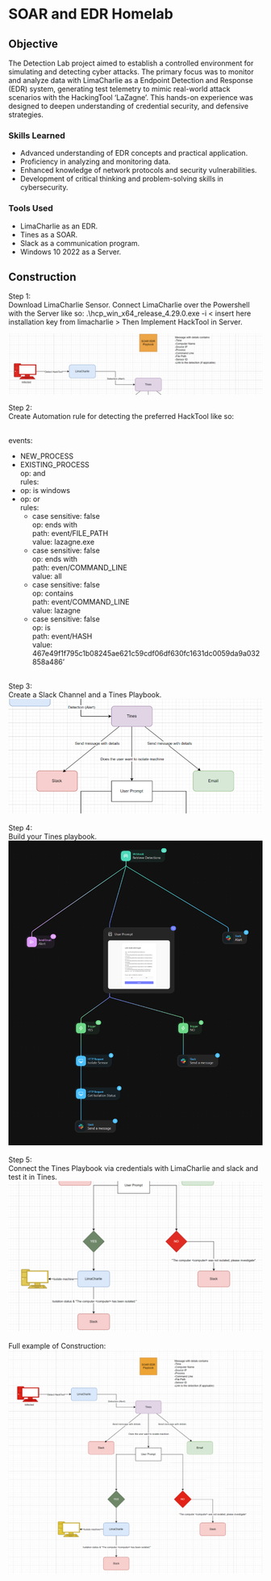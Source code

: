 # SOAR and EDR Homelab


## Objective

The Detection Lab project aimed to establish a controlled environment for simulating and detecting cyber attacks. The primary focus was to monitor and analyze data with LimaCharlie as a Endpoint Detection and Response (EDR) system, generating test telemetry to mimic real-world attack scenarios with the HackingTool ‘LaZagne’. This hands-on experience was designed to deepen understanding of credential security, and defensive strategies.

### Skills Learned

- Advanced understanding of EDR concepts and practical application.
- Proficiency in analyzing and monitoring data.
- Enhanced knowledge of network protocols and security vulnerabilities.
- Development of critical thinking and problem-solving skills in cybersecurity.

### Tools Used

- LimaCharlie as an EDR.
- Tines as a SOAR.
- Slack as a communication program.
- Windows 10 2022 as a Server.

## Construction

Step 1:
</br>Download LimaCharlie Sensor. Connect LimaCharlie over the Powershell with the Server like so:
.\hcp_win_x64_release_4.29.0.exe -i < insert here installation key from limacharlie >
Then Implement HackTool in Server.
<div>
  <img src="/soar_edr_automatedlab/img/construction/step_one.png" alt="First Step">
</div>

Step 2:
</br>Create Automation rule for detecting the preferred HackTool like so:

</br>events:
  - NEW_PROCESS
  - EXISTING_PROCESS
</br>op: and
</br>rules:
  - op: is windows
  - op: or
    </br>rules:
      - case sensitive: false
        </br>op: ends with
        </br>path: event/FILE_PATH
        </br>value: lazagne.exe
      - case sensitive: false
        </br>op: ends with
        </br>path: even/COMMAND_LINE
        </br>value: all
      - case sensitive: false
        </br>op: contains
        </br>path: event/COMMAND_LINE
        </br>value: lazagne
      - case sensitive: false
        </br>op: is
        </br>path: event/HASH
        </br>value: 467e49f1f795c1b08245ae621c59cdf06df630fc1631dc0059da9a032858a486’
</br>
Step 3: 
</br>Create a Slack Channel and a Tines Playbook.
<div>
  <img src="/soar_edr_automatedlab/img/construction/step_two.png" alt="Second Step">
</div>
</br>
Step 4:
</br>Build your Tines playbook.
<div>
  <img src="/soar_edr_automatedlab/img/tines_playbook/SOAR_EDR_playbook.png" alt="Playbook">
</div>
</br>
Step 5:
</br>Connect the Tines Playbook via credentials with LimaCharlie and slack and test it in Tines.
<div>
  <img src="/soar_edr_automatedlab/img/construction/step_three.png" alt="Third Step">
</div>
</br> 
Full example of Construction:
<div>
  <img src="/soar_edr_automatedlab/img/construction/soar_edr.png" alt="Full Example">
</div>
